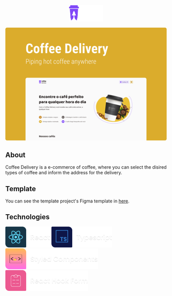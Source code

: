 <div align="center">
  <img src=".github/app-logo-light.svg" height="50px">
</div>

<br>

<img src=".github/highlight.png">

## About
Coffee Delivery is a e-commerce of coffee, where you can select the disired types of coffee and inform the address for the delivery.

## Template
You can see the template project's Figma template in [here](https://www.figma.com/file/1HAaruBDo84QSgBaeiwKjx/Coffee-Delivery?node-id=0%3A1&t=cYhtapDY8rwayQpP-0).

## Technologies
<img src=".github/react.png" height="65px">

<img src=".github/typescript.png" height="65px">

<img src=".github/styled-components.png" height="65px">

<img src=".github/react-hook-form.png" height="65px">

